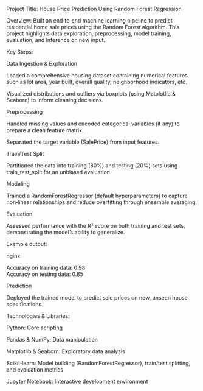 Project Title: House Price Prediction Using Random Forest Regression

Overview:
Built an end‑to‑end machine learning pipeline to predict residential home sale prices using the Random Forest algorithm. This project highlights data exploration, preprocessing, model training, evaluation, and inference on new input.

Key Steps:

Data Ingestion & Exploration

Loaded a comprehensive housing dataset containing numerical features such as lot area, year built, overall quality, neighborhood indicators, etc.

Visualized distributions and outliers via boxplots (using Matplotlib & Seaborn) to inform cleaning decisions.

Preprocessing

Handled missing values and encoded categorical variables (if any) to prepare a clean feature matrix.

Separated the target variable (SalePrice) from input features.

Train/Test Split

Partitioned the data into training (80%) and testing (20%) sets using train_test_split for an unbiased evaluation.

Modeling

Trained a RandomForestRegressor (default hyperparameters) to capture non‑linear relationships and reduce overfitting through ensemble averaging.

Evaluation

Assessed performance with the R² score on both training and test sets, demonstrating the model’s ability to generalize.

Example output:

nginx

Accuracy on training data: 0.98  
Accuracy on testing data: 0.85  

Prediction

Deployed the trained model to predict sale prices on new, unseen house specifications.

Technologies & Libraries:

Python: Core scripting

Pandas & NumPy: Data manipulation

Matplotlib & Seaborn: Exploratory data analysis

Scikit‑learn: Model building (RandomForestRegressor), train/test splitting, and evaluation metrics

Jupyter Notebook: Interactive development environment
